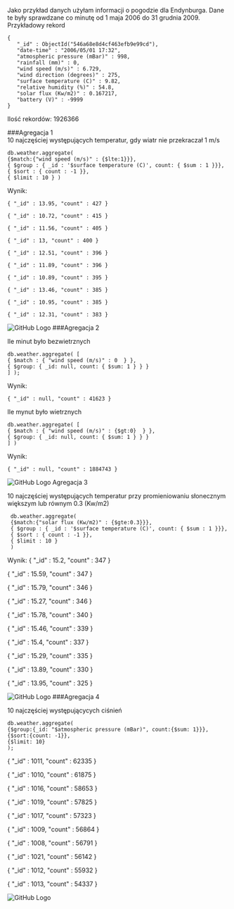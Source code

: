  Jako przykład danych użyłam informacji o pogodzie dla Endynburga. Dane te były sprawdzane co minutę od 1 maja 2006 do 31 grudnia 2009.  
 Przykładowy rekord  
 ```
 {
	"_id" : ObjectId("546a68e8d4cf463efb9e99cd"),
	"date-time" : "2006/05/01 17:32",
	"atmospheric pressure (mBar)" : 998,
	"rainfall (mm)" : 0,
	"wind speed (m/s)" : 6.729,
	"wind direction (degrees)" : 275,
	"surface temperature (C)" : 9.82,
	"relative humidity (%)" : 54.8,
	"solar flux (Kw/m2)" : 0.167217,
	"battery (V)" : -9999
}
````
Ilość rekordów: 1926366  


###Agregacja 1  
10 najczęściej występujących temperatur, gdy wiatr nie przekraczał 1 m/s
````
db.weather.aggregate(    
{$match:{"wind speed (m/s)" : {$lte:1}}},   
{ $group : { _id : '$surface temperature (C)', count: { $sum : 1 }}},     
{ $sort : { count : -1 }},     
{ $limit : 10 } )

````
Wynik:
````
{ "_id" : 13.95, "count" : 427 }  

{ "_id" : 10.72, "count" : 415 }  

{ "_id" : 11.56, "count" : 405 }  

{ "_id" : 13, "count" : 400 }  
 
{ "_id" : 12.51, "count" : 396 }  

{ "_id" : 11.89, "count" : 396 }  

{ "_id" : 10.89, "count" : 395 }  

{ "_id" : 13.46, "count" : 385 }  

{ "_id" : 10.95, "count" : 385 }  

{ "_id" : 12.31, "count" : 383 }  
````
  
  
![GitHub Logo](/images/wykres1.png)
###Agregacja 2  

Ile minut było bezwietrznych
````
db.weather.aggregate( [   
{ $match : { "wind speed (m/s)" : 0  } },   
{ $group: { _id: null, count: { $sum: 1 } } }   
] );
````
Wynik:
```
{ "_id" : null, "count" : 41623 }
```
Ile mynut było wietrznych
````
db.weather.aggregate( [   
{ $match : { "wind speed (m/s)" : {$gt:0}  } },   
{ $group: { _id: null, count: { $sum: 1 } } }   
] )
````
Wynik:
````
{ "_id" : null, "count" : 1884743 }
````
![GitHub Logo](/images/wykres2.png)
Agregacja 3  

10 najczęściej występujących temperatur przy promieniowaniu słonecznym większym lub równym 0.3 (Kw/m2)
```
 db.weather.aggregate(    
 {$match:{"solar flux (Kw/m2)" : {$gte:0.3}}},   
 { $group : { _id : '$surface temperature (C)', count: { $sum : 1 }}},     
 { $sort : { count : -1 }},     
 { $limit : 10 }   
 )
 ```
 Wynik:
{ "_id" : 15.2, "count" : 347 }  

{ "_id" : 15.59, "count" : 347 }  

{ "_id" : 15.79, "count" : 346 }  

{ "_id" : 15.27, "count" : 346 }  

{ "_id" : 15.78, "count" : 340 }  

{ "_id" : 15.46, "count" : 339 }  

{ "_id" : 15.4, "count" : 337 }  

{ "_id" : 15.29, "count" : 335 }  

{ "_id" : 13.89, "count" : 330 }  

{ "_id" : 13.95, "count" : 325 }

  
  ![GitHub Logo](/images/wykres3.png)
###Agregacja 4  

10 najczęściej występującycych ciśnień
````
db.weather.aggregate(  
{$group:{_id: "$atmospheric pressure (mBar)", count:{$sum: 1}}},  
{$sort:{count: -1}},  
{$limit: 10}  
);
````
{ "_id" : 1011, "count" : 62335 }  

{ "_id" : 1010, "count" : 61875 }  

{ "_id" : 1016, "count" : 58653 }  

{ "_id" : 1019, "count" : 57825 }  

{ "_id" : 1017, "count" : 57323 }  

{ "_id" : 1009, "count" : 56864 }  

{ "_id" : 1008, "count" : 56791 }  

{ "_id" : 1021, "count" : 56142 }  

{ "_id" : 1012, "count" : 55932 }  

{ "_id" : 1013, "count" : 54337 }  


![GitHub Logo](/images/wykres4.png)


